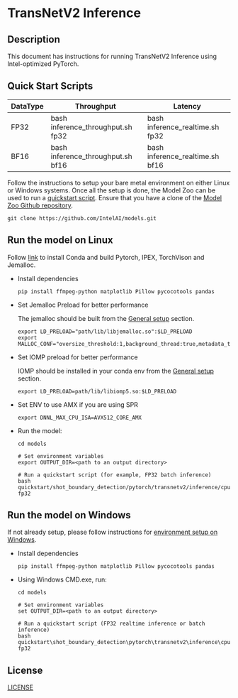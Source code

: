 # TransNetV2 Inference

## Description
This document has instructions for running TransNetV2 Inference using Intel-optimized PyTorch.

## Quick Start Scripts

|  DataType   | Throughput  |  Latency    |
| ----------- | ----------- | ----------- |
| FP32        | bash inference_throughput.sh fp32 | bash inference_realtime.sh fp32 |
| BF16        | bash inference_throughput.sh bf16 | bash inference_realtime.sh bf16 |

Follow the instructions to setup your bare metal environment on either Linux or Windows systems. Once all the setup is done,
the Model Zoo can be used to run a [quickstart script](#quick-start-scripts).
Ensure that you have a clone of the [Model Zoo Github repository](https://github.com/IntelAI/models).
```
git clone https://github.com/IntelAI/models.git
```

## Run the model on Linux

Follow [link](/docs/general/pytorch/BareMetalSetup.md) to install Conda and build Pytorch, IPEX, TorchVison and Jemalloc.

* Install dependencies
  ```
  pip install ffmpeg-python matplotlib Pillow pycocotools pandas
  ```

* Set Jemalloc Preload for better performance

  The jemalloc should be built from the [General setup](#general-setup) section.
  ```
  export LD_PRELOAD="path/lib/libjemalloc.so":$LD_PRELOAD
  export MALLOC_CONF="oversize_threshold:1,background_thread:true,metadata_thp:auto,dirty_decay_ms:9000000000,muzzy_decay_ms:9000000000"
  ```

* Set IOMP preload for better performance

  IOMP should be installed in your conda env from the [General setup](#general-setup) section.
  ```
  export LD_PRELOAD=path/lib/libiomp5.so:$LD_PRELOAD
  ```

* Set ENV to use AMX if you are using SPR
  ```
  export DNNL_MAX_CPU_ISA=AVX512_CORE_AMX
  ```

* Run the model:
  ```
  cd models

  # Set environment variables
  export OUTPUT_DIR=<path to an output directory>

  # Run a quickstart script (for example, FP32 batch inference)
  bash quickstart/shot_boundary_detection/pytorch/transnetv2/inference/cpu/inference_throughput.sh fp32
  ```

## Run the model on Windows
If not already setup, please follow instructions for [environment setup on Windows](/docs/general/Windows.md).
* Install dependencies
  ```
  pip install ffmpeg-python matplotlib Pillow pycocotools pandas
  ```
* Using Windows CMD.exe, run:
  ```
  cd models

  # Set environment variables
  set OUTPUT_DIR=<path to an output directory>

  # Run a quickstart script (FP32 realtime inference or batch inference)
  bash quickstart\shot_boundary_detection\pytorch\transnetv2\inference\cpu\inference_realtime.sh fp32
  ```

<!--- 80. License -->
## License

[LICENSE](/LICENSE)
